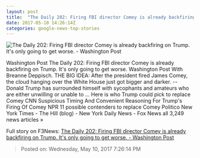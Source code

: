 ```yaml
---
layout: post
title:  "The Daily 202: Firing FBI director Comey is already backfiring on Trump. It's only going to get worse. - Washington Post"
date: 2017-05-10 14:26:14Z
categories: google-news-top-stories
---
```


![The Daily 202: Firing FBI director Comey is already backfiring on Trump. It's only going to get worse. - Washington Post](https://images.washingtonpost.com/?url=https://palomaimages.washingtonpost.com/pr2/1e4baee220f8f91b0fd98925b26983a3-833-470-Trump_Comey_91728cfaca.jpg&w=1484&op=resize&opt=1&filter=antialias)

Washington Post The Daily 202: Firing FBI director Comey is already backfiring on Trump. It's only going to get worse. Washington Post With Breanne Deppisch. THE BIG IDEA: After the president fired James Comey, the cloud hanging over the White House just got bigger and darker. -- Donald Trump has surrounded himself with sycophants and amateurs who are either unwilling or unable to ... Here is who Trump could pick to replace Comey CNN Suspicious Timing And Convenient Reasoning For Trump's Firing Of Comey NPR 11 possible contenders to replace Comey Politico New York Times - The Hill (blog) - New York Daily News - Fox News all 3,249 news articles »


Full story on F3News: [The Daily 202: Firing FBI director Comey is already backfiring on Trump. It's only going to get worse. - Washington Post](http://www.f3nws.com/n/gmR4MC)

> Posted on: Wednesday, May 10, 2017 7:26:14 PM
